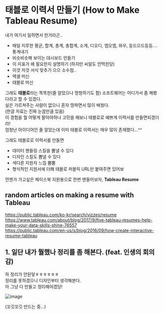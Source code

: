# 태블로 이력서 만들기 (How to Make Tableau Resume)

내가 여기서 일하면서 한거라곤..  
- 매일 지루한 평균, 합계, 총계, 총합계, 소계, 디오디, 엠오엠, 와우, 등드으드등등.... 통계내기
- 비슷비슷해 보이는 대시보드 만들기
- 이 지표가 왜 필요한지 설명하기 (하지만 씨알도 안먹힌당)
- 이것 저것 서식 맞추기 으으 소수점..
- 엑셀 머신
- 태블로 머신

그래도 **태블로**라는 똑똑한(줄 알았으나 멍청하기도 함) 소프트웨어는 어디가서 좀 해봤다라고 할 수 있겠다.  
실은 가르쳐주는 사람이 없으니 혼자 땅파면서 많이 배웠다.  
(한글 자료는 진짜 눈꼽만큼 있음)  
이 경험을 뭘 어떻게 팔아야하나 고민을 해보니 태블로로 예쁘게 이력서를 만들면되겠더라!  
엄청난 아이디어인 줄 알았는데 이미 태블로 이력서는 매우 많이 존재했다...^^  

그래도 태블로로 이력서를 만들면 
- 데이터 핸들링 스킬을 뽐낼 수 있다
- 디자인 스킬도 뽐낼 수 있다
- 색다른 지원자 느낌 뿜뿜
- 형식적인 지원서에 더해 태블로 퍼블릭 URL만 붙여주면 있어보

언젠가 가고싶은 페이스북 지원용으로 한번 맨들어보자, **Tableau Resume**

## random articles on making a resume with Tableau

https://public.tableau.com/ko-kr/search/vizzes/resume  
https://www.tableau.com/about/blog/2017/9/five-tableau-resumes-help-make-your-data-skills-shine-76557  
https://public.tableau.com/en-us/s/blog/2016/09/how-create-interactive-resume-tableau


## 1. 일단 내가 뭘했나 정리를 좀 해본다. (feat. 인생의 회의감)

하 정리가 안된닿ㅎㅎㅎㅎㅎㅎ  
정리를 못하겠으니 디자인부터 생각해본다.  
아 그냥 다 만들고 정리해야겠당!  

![image](https://user-images.githubusercontent.com/28600272/43613644-1fbcc948-96eb-11e8-864e-0fde3d81a92b.png)

(꼬깃꼬깃 만드는 중...)


